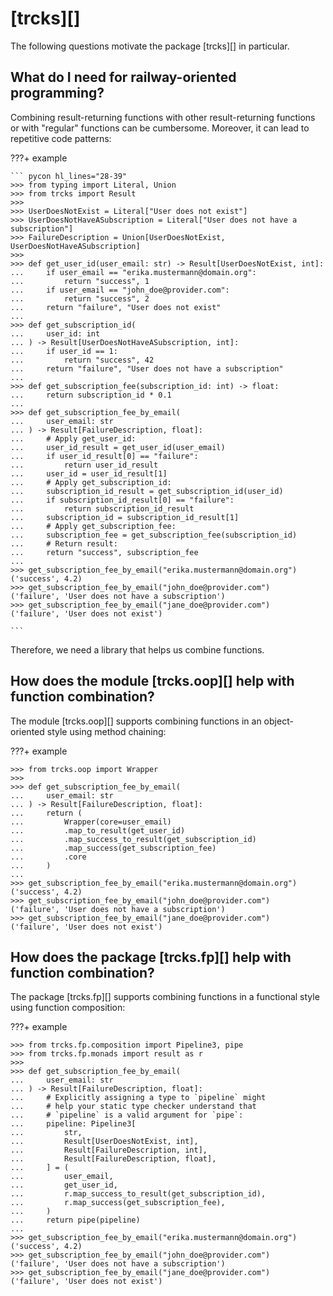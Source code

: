 # [trcks][]

The following questions motivate the package [trcks][] in particular.

## What do I need for railway-oriented programming?

Combining result-returning functions
with other result-returning functions or with "regular" functions
can be cumbersome.
Moreover, it can lead to repetitive code patterns:

???+ example

    ``` pycon hl_lines="28-39"
    >>> from typing import Literal, Union
    >>> from trcks import Result
    >>>
    >>> UserDoesNotExist = Literal["User does not exist"]
    >>> UserDoesNotHaveASubscription = Literal["User does not have a subscription"]
    >>> FailureDescription = Union[UserDoesNotExist, UserDoesNotHaveASubscription]
    >>>
    >>> def get_user_id(user_email: str) -> Result[UserDoesNotExist, int]:
    ...     if user_email == "erika.mustermann@domain.org":
    ...         return "success", 1
    ...     if user_email == "john_doe@provider.com":
    ...         return "success", 2
    ...     return "failure", "User does not exist"
    ...
    >>> def get_subscription_id(
    ...     user_id: int
    ... ) -> Result[UserDoesNotHaveASubscription, int]:
    ...     if user_id == 1:
    ...         return "success", 42
    ...     return "failure", "User does not have a subscription"
    ...
    >>> def get_subscription_fee(subscription_id: int) -> float:
    ...     return subscription_id * 0.1
    ...
    >>> def get_subscription_fee_by_email(
    ...     user_email: str
    ... ) -> Result[FailureDescription, float]:
    ...     # Apply get_user_id:
    ...     user_id_result = get_user_id(user_email)
    ...     if user_id_result[0] == "failure":
    ...         return user_id_result
    ...     user_id = user_id_result[1]
    ...     # Apply get_subscription_id:
    ...     subscription_id_result = get_subscription_id(user_id)
    ...     if subscription_id_result[0] == "failure":
    ...         return subscription_id_result
    ...     subscription_id = subscription_id_result[1]
    ...     # Apply get_subscription_fee:
    ...     subscription_fee = get_subscription_fee(subscription_id)
    ...     # Return result:
    ...     return "success", subscription_fee
    ...
    >>> get_subscription_fee_by_email("erika.mustermann@domain.org")
    ('success', 4.2)
    >>> get_subscription_fee_by_email("john_doe@provider.com")
    ('failure', 'User does not have a subscription')
    >>> get_subscription_fee_by_email("jane_doe@provider.com")
    ('failure', 'User does not exist')

    ```

Therefore, we need a library that helps us combine functions.

## How does the module [trcks.oop][] help with function combination?

The module [trcks.oop][] supports combining functions in an object-oriented style
using method chaining:

???+ example

    >>> from trcks.oop import Wrapper
    >>>
    >>> def get_subscription_fee_by_email(
    ...     user_email: str
    ... ) -> Result[FailureDescription, float]:
    ...     return (
    ...         Wrapper(core=user_email)
    ...         .map_to_result(get_user_id)
    ...         .map_success_to_result(get_subscription_id)
    ...         .map_success(get_subscription_fee)
    ...         .core
    ...     )
    ...
    >>> get_subscription_fee_by_email("erika.mustermann@domain.org")
    ('success', 4.2)
    >>> get_subscription_fee_by_email("john_doe@provider.com")
    ('failure', 'User does not have a subscription')
    >>> get_subscription_fee_by_email("jane_doe@provider.com")
    ('failure', 'User does not exist')

## How does the package [trcks.fp][] help with function combination?

The package [trcks.fp][] supports combining functions in a functional style
using function composition:

???+ example

    >>> from trcks.fp.composition import Pipeline3, pipe
    >>> from trcks.fp.monads import result as r
    >>>
    >>> def get_subscription_fee_by_email(
    ...     user_email: str
    ... ) -> Result[FailureDescription, float]:
    ...     # Explicitly assigning a type to `pipeline` might
    ...     # help your static type checker understand that
    ...     # `pipeline` is a valid argument for `pipe`:
    ...     pipeline: Pipeline3[
    ...         str,
    ...         Result[UserDoesNotExist, int],
    ...         Result[FailureDescription, int],
    ...         Result[FailureDescription, float],
    ...     ] = (
    ...         user_email,
    ...         get_user_id,
    ...         r.map_success_to_result(get_subscription_id),
    ...         r.map_success(get_subscription_fee),
    ...     )
    ...     return pipe(pipeline)
    ...
    >>> get_subscription_fee_by_email("erika.mustermann@domain.org")
    ('success', 4.2)
    >>> get_subscription_fee_by_email("john_doe@provider.com")
    ('failure', 'User does not have a subscription')
    >>> get_subscription_fee_by_email("jane_doe@provider.com")
    ('failure', 'User does not exist')
